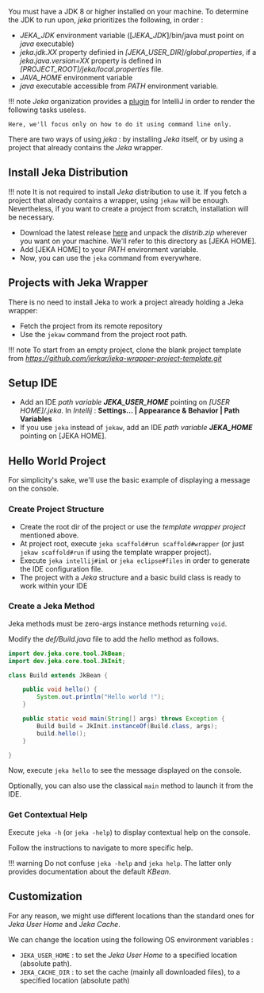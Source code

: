 You must have a JDK 8 or higher installed on your machine. 
To determine the JDK to run upon, _jeka_ prioritizes the following, in order :

* _JEKA_JDK_ environment variable ([_JEKA_JDK_]/bin/java must point on _java_ executable)
* _jeka.jdk.XX_ property definied in _[JEKA_USER_DIR]/global.properties_, if a _jeka.java.version=XX_ property is defined in _[PROJECT_ROOT]/jeka/local.properties_ file.
* _JAVA_HOME_ environment variable 
*  _java_ executable accessible from _PATH_ environment variable.

!!! note
    _Jeka_ organization provides a [plugin](https://plugins.jetbrains.com/plugin/13489-jeka/) for IntelliJ in order to render the following tasks useless. 

    Here, we'll focus only on how to do it using command line only.

There are two ways of using _jeka_ : by installing _Jeka_ itself, or by using a project that already contains the _Jeka_ wrapper.

## Install Jeka Distribution

!!! note
    It is not required to install _Jeka_ distribution to use it. If you fetch a project that already contains a wrapper, using `jekaw` will be enough.
    Nevertheless, if you want to create a project from scratch, installation will be necessary.

* Download the latest release [here](https://search.maven.org/search?q=g:%22dev.jeka%22%20AND%20a:%22jeka-core%22)
  and unpack the _distrib.zip_ wherever you want on your machine. We'll refer to this directory as [JEKA HOME].
* Add [JEKA HOME] to your _PATH_ environment variable.
* Now, you can use the `jeka` command from everywhere.

## Projects with Jeka Wrapper

There is no need to install Jeka to work a project already holding a Jeka wrapper:

* Fetch the project from its remote repository
* Use the `jekaw` command from the project root path.


!!! note
    To start from an empty project, clone the blank project template from _https://github.com/jerkar/jeka-wrapper-project-template.git_


## Setup IDE

* Add an IDE _path variable_ ***JEKA_USER_HOME*** pointing on _[USER HOME]/.jeka_. In _Intellij_ :  **Settings... | Appearance & Behavior | Path Variables**
* If you use `jeka` instead of `jekaw`, add an IDE _path variable_ ***JEKA_HOME*** pointing on [JEKA HOME].

## Hello World Project 

For simplicity's sake, we'll use the basic example of displaying a message on the console.

### Create Project Structure

* Create the root dir of the project or use the _template wrapper project_ mentioned above. 
* At project root, execute `jeka scaffold#run scaffold#wrapper` (or just `jekaw scaffold#run` if using the template wrapper project).
* Execute `jeka intellij#iml` or `jeka eclipse#files` in order to generate the IDE configuration file. 
* The project with a _Jeka_ structure and a basic build class is ready to work within your IDE

### Create a Jeka Method

Jeka methods must be zero-args instance methods returning `void`. 

Modify the _def/Build.java_ file to add the _hello_ method as follows.


```Java
import dev.jeka.core.tool.JkBean;
import dev.jeka.core.tool.JkInit;

class Build extends JkBean {

    public void hello() {
        System.out.println("Hello world !");
    }

    public static void main(String[] args) throws Exception {
        Build build = JkInit.instanceOf(Build.class, args);
        build.hello();
    }

}
```

Now, execute `jeka hello` to see the message displayed on the console.

Optionally, you can also use the classical `main` method to launch it from the IDE.  


### Get Contextual Help

Execute `jeka -h` (or `jeka -help`) to display contextual help on the console.

Follow the instructions to navigate to more specific help.

!!! warning
    Do not confuse `jeka -help` and `jeka help`. The latter only provides documentation about the default _KBean_.

## Customization

For any reason, we might use different locations than the standard ones for _Jeka User Home_ and _Jeka Cache_.

We can change the location using the following OS environment variables :

  * `JEKA_USER_HOME` : to set the _Jeka User Home_ to a specified location (absolute path).
  * `JEKA_CACHE_DIR` : to set the cache (mainly all downloaded files), to a specified location (absolute path)



